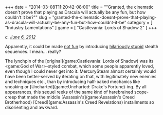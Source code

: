 +++
date = "2014-03-08T11:20:42-08:00"
title = "\"Granted, the cinematic doesn't prove that playing as Dracula will actually be any fun, but how couldn't it be?\""
slug = "granted-the-cinematic-doesnt-prove-that-playing-as-dracula-will-actually-be-any-fun-but-how-couldnt-it-be"
category = [ "Industry Lamentations" ]
game = [ "Castlevania: Lords of Shadow 2" ]
+++

<i>c. [June 6, 2012]($SiteBaseURL$2012/06/06/castlevania-lords-of-shadow-2-2/)</i>

Apparently, it could be made <a href="http://www.metacritic.com/game/pc/castlevania-lords-of-shadow-2">not fun</a> by introducing <a href="http://www.gametrailers.com/reviews/r40ufh/castlevania--lords-of-shadow-2-review">hilariously stupid</a> stealth sequences.  I mean... really?

The lynchpin of the [original](game:Castlevania: Lords of Shadow) was its <game:God of War>-styled combat, which some people apparently loved, even though I could never get into it.  MercurySteam almost certainly would have been better-served by iterating on that, with legitimately new enemies and techniques etc., than by introducing half-baked mechanics like sneaking or [Uncharted](game:Uncharted: Drake's Fortune)-ing.  By all appearances, this sequel reeks of the same kind of harebrained scope-creep that made the middle [Assassin's](game:Assassin's Creed Brotherhood) [Creed](game:Assassin's Creed Revelations) installments so disorienting and awkward.
